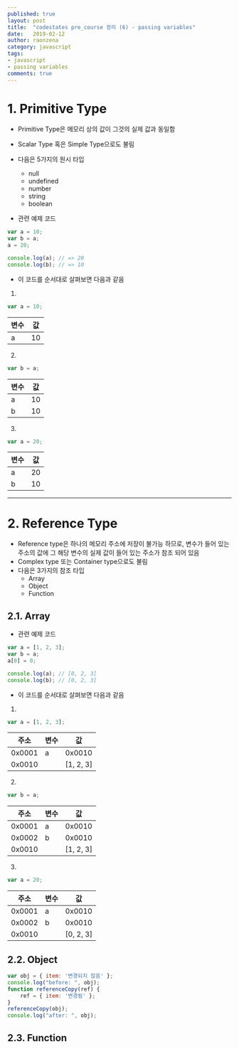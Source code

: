 ```yaml
---
published: true
layout: post
title:  "codestates pre_course 정리 (6) - passing variables"
date:   2019-02-12
author: raonzena 
category: javascript
tags:
- javascript
- passing variables
comments: true
---
```


# 1. Primitive Type #
- Primitive Type은 메모리 상의 값이 그것의 실제 값과 동일함
- Scalar Type 혹은 Simple Type으로도 불림
- 다음은 5가지의 원시 타입
  - null
  - undefined
  - number
  - string
  - boolean

- 관련 예제 코드

~~~javascript
var a = 10;
var b = a;
a = 20;

console.log(a); // => 20
console.log(b); // => 10
~~~

- 이 코드를 순서대로 살펴보면 다음과 같음  

1.
~~~javascript
var a = 10;
~~~

변수|값
----|----
a|10

2.
~~~javascript
var b = a;
~~~

변수|값
----|----
a|10
b|10

3.
~~~javascript
var a = 20;
~~~

변수|값
----|----
a|20
b|10

---

# 2. Reference Type #
- Reference type은 하나의 메모리 주소에 저장이 불가능 하므로, 변수가 들어 있는 주소의 값에 그 해당 변수의 실제 값이 들어 있는 주소가 참조 되어 있음
- Complex type 또는 Container type으로도 불림
- 다음은 3가지의 참조 타입
  - Array
  - Object
  - Function

## 2.1. Array ##
- 관련 예제 코드

~~~javascript
var a = [1, 2, 3];
var b = a;
a[0] = 0;

console.log(a); // [0, 2, 3]
console.log(b); // [0, 2, 3]
~~~

- 이 코드를 순서대로 살펴보면 다음과 같음

1.
~~~javascript
var a = [1, 2, 3];
~~~

주소|변수|값
----|----|----
0x0001|a|0x0010
0x0010| |[1, 2, 3]

2.
~~~javascript
var b = a;
~~~

주소|변수|값
----|----|----
0x0001|a|0x0010
0x0002|b|0x0010
0x0010| |[1, 2, 3]

3.
~~~javascript
var a = 20;
~~~

주소|변수|값
----|----|----
0x0001|a|0x0010
0x0002|b|0x0010
0x0010| |[0, 2, 3]  

## 2.2. Object ##

~~~javascript
var obj = { item: '변경되지 않음' };
console.log("before: ", obj);
function referenceCopy(ref) {
    ref = { item: '변경됨' };
}
referenceCopy(obj);
console.log("after: ", obj);
~~~

## 2.3. Function ##
